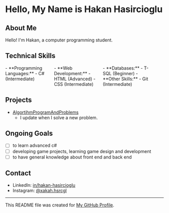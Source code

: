 # Hello, My Name is Hakan Hasircioglu

## About Me
Hello! I'm Hakan, a computer programming student.

## Technical Skills
<div style="display:inline-block; width: 30%; vertical-align: top;">
- **Programming Languages:**
  - C# (Intermediate)
  </div>
  <div style="display:inline-block; width: 30%;">
- **Web Development:**
  - HTML (Advanced)
  - CSS (Intermediate)
</div>
<div style="display:inline-block; width: 30%;">
- **Databases:**
  - T-SQL (Beginner)
- **Other Skills:**
  - Git (Intermediate)
  </div>

## Projects
- [AlgortihmProgramAndProblems](https://github.com/Hakan-Hasircioglu/AlgortihmProgramAndProblems)
  - I update when I solve a new problem.

## Ongoing Goals
- [ ] to learn advanced c#
- [ ] developing game projects, learning game design and development
- [ ] to have general knowledge about front end and back end

## Contact
- LinkedIn: [in/hakan-hasircioglu](https://www.linkedin.com/in/hakan-hasircioglu-708263299/)
- Instagram: [@xakah.hsrcgl](https://www.instagram.com/xakah.hsrcgl/)

---
This README file was created for [My GitHub Profile](https://github.com/Hakan-Hasircioglu).
